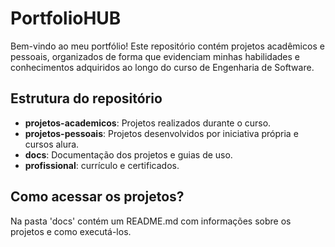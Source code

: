 # PortfolioHUB

Bem-vindo ao meu portfólio! Este repositório contém projetos acadêmicos e pessoais, organizados de forma que evidenciam minhas habilidades e conhecimentos adquiridos ao longo do curso de Engenharia de Software.

## Estrutura do repositório

- **projetos-academicos**: Projetos realizados durante o curso.
- **projetos-pessoais**: Projetos desenvolvidos por iniciativa própria e cursos alura.
- **docs**: Documentação dos projetos e guias de uso.
- **profissional**: currículo e certificados.


## Como acessar os projetos?

Na pasta 'docs' contém um README.md com informações sobre os projetos e como executá-los. 
